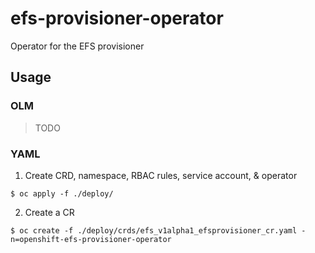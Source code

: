# efs-provisioner-operator
Operator for the EFS provisioner

## Usage

### OLM
> TODO

### YAML
1. Create CRD, namespace, RBAC rules, service account, & operator
```
$ oc apply -f ./deploy/
```
2. Create a CR
```
$ oc create -f ./deploy/crds/efs_v1alpha1_efsprovisioner_cr.yaml -n=openshift-efs-provisioner-operator
```

